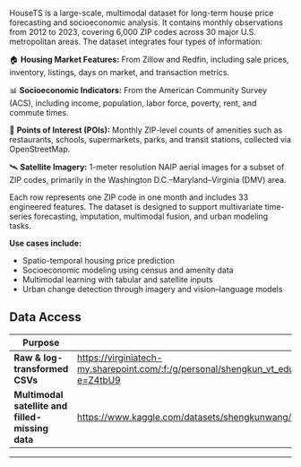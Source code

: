HouseTS is a large-scale, multimodal dataset for long-term house price forecasting and socioeconomic analysis. It contains monthly observations from 2012 to 2023, covering 6,000 ZIP codes across 30 major U.S. metropolitan areas. The dataset integrates four types of information:

🏠 **Housing Market Features:** From Zillow and Redfin, including sale prices, inventory, listings, days on market, and transaction metrics.

📊 **Socioeconomic Indicators:** From the American Community Survey (ACS), including income, population, labor force, poverty, rent, and commute times.

📌 **Points of Interest (POIs):** Monthly ZIP-level counts of amenities such as restaurants, schools, supermarkets, parks, and transit stations, collected via OpenStreetMap.

🛰️ **Satellite Imagery:** 1-meter resolution NAIP aerial images for a subset of ZIP codes, primarily in the Washington D.C.–Maryland–Virginia (DMV) area.

Each row represents one ZIP code in one month and includes 33 engineered features. The dataset is designed to support multivariate time-series forecasting, imputation, multimodal fusion, and urban modeling tasks.

**Use cases include:**

- Spatio-temporal housing price prediction  
- Socioeconomic modeling using census and amenity data  
- Multimodal learning with tabular and satellite inputs  
- Urban change detection through imagery and vision–language models

## Data Access

| Purpose | Link |
|---------|------|
| **Raw & log-transformed CSVs** | <https://virginiatech-my.sharepoint.com/:f:/g/personal/shengkun_vt_edu/EunsL7TsRDRMifm7MmVIbXsBGw5Mwg5JwuFsfXXAKHpvZQ?e=Z4tbU9> |
| **Multimodal satellite and filled-missing data** | <https://www.kaggle.com/datasets/shengkunwang/housets-dataset> |

---
